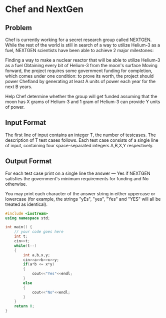 # Chef and NextGen
## Problem
Chef is currently working for a secret research group called NEXTGEN. While the rest of the world is still in search of a way to utilize Helium-3 as a fuel, NEXTGEN scientists have been able to achieve 2 major milestones:

Finding a way to make a nuclear reactor that will be able to utilize Helium-3 as a fuel
Obtaining every bit of Helium-3 from the moon's surface
Moving forward, the project requires some government funding for completion, which comes under one condition: to prove its worth, the project should power Chefland by generating at least A units of power each year for the next B years.

Help Chef determine whether the group will get funded assuming that the moon has X grams of Helium-3 and 1 gram of Helium-3 can provide Y units of power.

## Input Format
The first line of input contains an integer T, the number of testcases. The description of T test cases follows.
Each test case consists of a single line of input, containing four space-separated integers A,B,X,Y respectively.
## Output Format
For each test case print on a single line the answer — Yes if NEXTGEN satisfies the government's minimum requirements for funding and No otherwise.

You may print each character of the answer string in either uppercase or lowercase (for example, the strings "yEs", "yes", "Yes" and "YES" will all be treated as identical).

```cpp
#include <iostream>
using namespace std;

int main() {
	// your code goes here
	int t;
	cin>>t;
	while(t--)
	{
	    int a,b,x,y;
	    cin>>a>>b>>x>>y;
	    if(a*b <= x*y)
	    {
	        cout<<"Yes"<<endl;
	    }
	    else
	    {
	        cout<<"No"<<endl;
	    }
	}
	return 0;
}
```